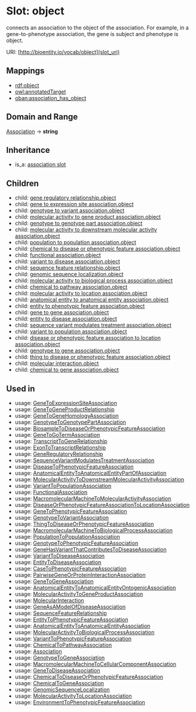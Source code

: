# Slot: object


connects an association to the object of the association. For example, in a gene-to-phenotype association, the gene is subject and phenotype is object.

URI: [http://bioentity.io/vocab/object](slot_uri)
## Mappings

 * [rdf:object](http://purl.obolibrary.org/obo/rdf_object)
 * [owl:annotatedTarget](http://purl.obolibrary.org/obo/owl_annotatedTarget)
 * [oban:association_has_object](http://purl.obolibrary.org/obo/oban_association_has_object)
## Domain and Range

[Association](Association.md) -> **string**
## Inheritance

 *  is_a: [association slot](association_slot.md)
## Children

 *  child: [gene regulatory relationship.object](gene_regulatory_relationship_object.md)
 *  child: [gene to expression site association.object](gene_to_expression_site_association_object.md)
 *  child: [genotype to variant association.object](genotype_to_variant_association_object.md)
 *  child: [molecular activity to gene product association.object](molecular_activity_to_gene_product_association_object.md)
 *  child: [genotype to genotype part association.object](genotype_to_genotype_part_association_object.md)
 *  child: [molecular activity to downstream molecular activity association.object](molecular_activity_to_downstream_molecular_activity_association_object.md)
 *  child: [population to population association.object](population_to_population_association_object.md)
 *  child: [chemical to disease or phenotypic feature association.object](chemical_to_disease_or_phenotypic_feature_association_object.md)
 *  child: [functional association.object](functional_association_object.md)
 *  child: [variant to disease association.object](variant_to_disease_association_object.md)
 *  child: [sequence feature relationship.object](sequence_feature_relationship_object.md)
 *  child: [genomic sequence localization.object](genomic_sequence_localization_object.md)
 *  child: [molecular activity to biological process association.object](molecular_activity_to_biological_process_association_object.md)
 *  child: [chemical to pathway association.object](chemical_to_pathway_association_object.md)
 *  child: [molecular activity to location association.object](molecular_activity_to_location_association_object.md)
 *  child: [anatomical entity to anatomical entity association.object](anatomical_entity_to_anatomical_entity_association_object.md)
 *  child: [entity to phenotypic feature association.object](entity_to_phenotypic_feature_association_object.md)
 *  child: [gene to gene association.object](gene_to_gene_association_object.md)
 *  child: [entity to disease association.object](entity_to_disease_association_object.md)
 *  child: [sequence variant modulates treatment association.object](sequence_variant_modulates_treatment_association_object.md)
 *  child: [variant to population association.object](variant_to_population_association_object.md)
 *  child: [disease or phenotypic feature association to location association.object](disease_or_phenotypic_feature_association_to_location_association_object.md)
 *  child: [genotype to gene association.object](genotype_to_gene_association_object.md)
 *  child: [thing to disease or phenotypic feature association.object](thing_to_disease_or_phenotypic_feature_association_object.md)
 *  child: [molecular interaction.object](molecular_interaction_object.md)
 *  child: [chemical to gene association.object](chemical_to_gene_association_object.md)
## Used in

 *  usage: [GeneToExpressionSiteAssociation](GeneToExpressionSiteAssociation.md)
 *  usage: [GeneToGeneProductRelationship](GeneToGeneProductRelationship.md)
 *  usage: [GeneToGeneHomologyAssociation](GeneToGeneHomologyAssociation.md)
 *  usage: [GenotypeToGenotypePartAssociation](GenotypeToGenotypePartAssociation.md)
 *  usage: [BiosampleToDiseaseOrPhenotypicFeatureAssociation](BiosampleToDiseaseOrPhenotypicFeatureAssociation.md)
 *  usage: [GeneToGoTermAssociation](GeneToGoTermAssociation.md)
 *  usage: [TranscriptToGeneRelationship](TranscriptToGeneRelationship.md)
 *  usage: [ExonToTranscriptRelationship](ExonToTranscriptRelationship.md)
 *  usage: [GeneRegulatoryRelationship](GeneRegulatoryRelationship.md)
 *  usage: [SequenceVariantModulatesTreatmentAssociation](SequenceVariantModulatesTreatmentAssociation.md)
 *  usage: [DiseaseToPhenotypicFeatureAssociation](DiseaseToPhenotypicFeatureAssociation.md)
 *  usage: [AnatomicalEntityToAnatomicalEntityPartOfAssociation](AnatomicalEntityToAnatomicalEntityPartOfAssociation.md)
 *  usage: [MolecularActivityToDownstreamMolecularActivityAssociation](MolecularActivityToDownstreamMolecularActivityAssociation.md)
 *  usage: [VariantToPopulationAssociation](VariantToPopulationAssociation.md)
 *  usage: [FunctionalAssociation](FunctionalAssociation.md)
 *  usage: [MacromolecularMachineToMolecularActivityAssociation](MacromolecularMachineToMolecularActivityAssociation.md)
 *  usage: [DiseaseOrPhenotypicFeatureAssociationToLocationAssociation](DiseaseOrPhenotypicFeatureAssociationToLocationAssociation.md)
 *  usage: [GeneToPhenotypicFeatureAssociation](GeneToPhenotypicFeatureAssociation.md)
 *  usage: [GenotypeToVariantAssociation](GenotypeToVariantAssociation.md)
 *  usage: [ThingToDiseaseOrPhenotypicFeatureAssociation](ThingToDiseaseOrPhenotypicFeatureAssociation.md)
 *  usage: [MacromolecularMachineToBiologicalProcessAssociation](MacromolecularMachineToBiologicalProcessAssociation.md)
 *  usage: [PopulationToPopulationAssociation](PopulationToPopulationAssociation.md)
 *  usage: [GenotypeToPhenotypicFeatureAssociation](GenotypeToPhenotypicFeatureAssociation.md)
 *  usage: [GeneHasVariantThatContributesToDiseaseAssociation](GeneHasVariantThatContributesToDiseaseAssociation.md)
 *  usage: [VariantToDiseaseAssociation](VariantToDiseaseAssociation.md)
 *  usage: [EntityToDiseaseAssociation](EntityToDiseaseAssociation.md)
 *  usage: [CaseToPhenotypicFeatureAssociation](CaseToPhenotypicFeatureAssociation.md)
 *  usage: [PairwiseGeneOrProteinInteractionAssociation](PairwiseGeneOrProteinInteractionAssociation.md)
 *  usage: [GeneToGeneAssociation](GeneToGeneAssociation.md)
 *  usage: [AnatomicalEntityToAnatomicalEntityOntogenicAssociation](AnatomicalEntityToAnatomicalEntityOntogenicAssociation.md)
 *  usage: [MolecularActivityToGeneProductAssociation](MolecularActivityToGeneProductAssociation.md)
 *  usage: [MolecularInteraction](MolecularInteraction.md)
 *  usage: [GeneAsAModelOfDiseaseAssociation](GeneAsAModelOfDiseaseAssociation.md)
 *  usage: [SequenceFeatureRelationship](SequenceFeatureRelationship.md)
 *  usage: [EntityToPhenotypicFeatureAssociation](EntityToPhenotypicFeatureAssociation.md)
 *  usage: [AnatomicalEntityToAnatomicalEntityAssociation](AnatomicalEntityToAnatomicalEntityAssociation.md)
 *  usage: [MolecularActivityToBiologicalProcessAssociation](MolecularActivityToBiologicalProcessAssociation.md)
 *  usage: [VariantToPhenotypicFeatureAssociation](VariantToPhenotypicFeatureAssociation.md)
 *  usage: [ChemicalToPathwayAssociation](ChemicalToPathwayAssociation.md)
 *  usage: [Association](Association.md)
 *  usage: [GenotypeToGeneAssociation](GenotypeToGeneAssociation.md)
 *  usage: [MacromolecularMachineToCellularComponentAssociation](MacromolecularMachineToCellularComponentAssociation.md)
 *  usage: [GeneToDiseaseAssociation](GeneToDiseaseAssociation.md)
 *  usage: [ChemicalToDiseaseOrPhenotypicFeatureAssociation](ChemicalToDiseaseOrPhenotypicFeatureAssociation.md)
 *  usage: [ChemicalToGeneAssociation](ChemicalToGeneAssociation.md)
 *  usage: [GenomicSequenceLocalization](GenomicSequenceLocalization.md)
 *  usage: [MolecularActivityToLocationAssociation](MolecularActivityToLocationAssociation.md)
 *  usage: [EnvironmentToPhenotypicFeatureAssociation](EnvironmentToPhenotypicFeatureAssociation.md)
